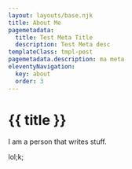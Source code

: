 ```yaml
---
layout: layouts/base.njk
title: About Me
pagemetadata:
  title: Test Meta Title
  description: Test Meta desc
templateClass: tmpl-post
pagemetadata.description: ma meta
eleventyNavigation:
  key: about
  order: 3
---
```

# {{ title }}

I am a person that writes stuff.

lol;k;